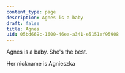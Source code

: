 ```yaml
---
content_type: page
description: Agnes is a baby
draft: false
title: Agnes
uid: 05bd669c-1600-46ea-a341-e5151ef95908
---
```

Agnes is a baby. She's the best.

Her nickname is Agnieszka